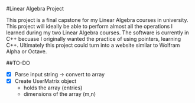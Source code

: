 #Linear Algebra Project

This project is a final capstone for my Linear Algebra courses in university. This project will ideally be able to 
perform almost all the operations I learned during my two Linear Algebra courses. The software is currently in C++ becuase
I originally wanted the practice of using pointers, learning C++. Ultimately this project could turn into a website similar
to Wolfram Alpha or Octave. 

##TO-DO
- [x] Parse input string -> convert to array
- [x] Create UserMatrix object
    - holds the array (entries)
    - dimensions of the array (m,n)
